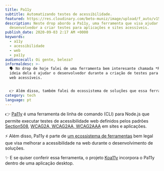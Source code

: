 ```yaml
---
title: Pa11y
subtitle: Automatizando testes de acessibilidade.
featured: https://res.cloudinary.com/beto-muniz/image/upload/f_auto/v1598820824/Text_1_c6pylv.jpg
description: Neste drop abordo a Pa11y, uma ferramenta que visa ajudar o
  desenvolvedor a criar testes para aplicações e sites acessíveis.
publish_date: 2020-09-03 2:17 AM +0000
keywords:
  - a11y
  - acessibilidade
  - web
  - pa11y
audiencecall: Oi gente, beleza?
informaldesc: >-
  🗣 No drop de hoje falei de uma ferramenta bem interesante chamada *Pa11y*. A
  ideia dela é ajudar o desenvolvedor durante a criação de testes para páginas
  web acessíveis.


  👉 Além disso, também falei do ecossistema de soluções que essa ferramenta faz parte entre outras maneiras praticas de uso dela. Espero que gostem 😁
category: tech
language: pt
---
```


👉 [Pa11y](https://github.com/pa11y/pa11y) é uma ferramenta de linha de comando (CLI) para Node.js que permite executar testes de acessibilidade web definidos pelos padrões [Section508](https://www.section508.gov/), [WCAG2A, WCAG2AA, WCAG2AAA](https://www.w3.org/WAI/WCAG21/Understanding/conformance#levels) em sites e aplicações.

⚡️ Além disso, Pa11y é parte de [um ecossistema de ferramentas](https://pa11y.org/) bem legal que visa melhorar a acessibilidade na web durante o desenvolvimento de soluções.

✨ E se quiser conferir essa ferramenta, o projeto [Koa11y](https://open-indy.github.io/Koa11y/) incorpora o Pa11y dentro de uma aplicação desktop.

